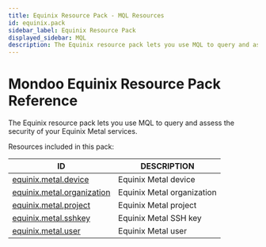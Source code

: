 ```yaml
---
title: Equinix Resource Pack - MQL Resources
id: equinix.pack
sidebar_label: Equinix Resource Pack
displayed_sidebar: MQL
description: The Equinix resource pack lets you use MQL to query and assess the security of your Equinix Metal services.
---
```


# Mondoo Equinix Resource Pack Reference

The Equinix resource pack lets you use MQL to query and assess the security of your Equinix Metal services.

Resources included in this pack:

| ID                                                          | DESCRIPTION                |
| ----------------------------------------------------------- | -------------------------- |
| [equinix.metal.device](equinix.metal.device.md)             | Equinix Metal device       |
| [equinix.metal.organization](equinix.metal.organization.md) | Equinix Metal organization |
| [equinix.metal.project](equinix.metal.project.md)           | Equinix Metal project      |
| [equinix.metal.sshkey](equinix.metal.sshkey.md)             | Equinix Metal SSH key      |
| [equinix.metal.user](equinix.metal.user.md)                 | Equinix Metal user         |
